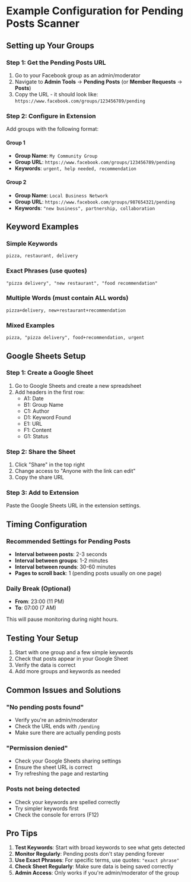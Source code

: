 # Example Configuration for Pending Posts Scanner

## Setting up Your Groups

### Step 1: Get the Pending Posts URL
1. Go to your Facebook group as an admin/moderator
2. Navigate to **Admin Tools** → **Pending Posts** (or **Member Requests** → **Posts**)
3. Copy the URL - it should look like: `https://www.facebook.com/groups/123456789/pending`

### Step 2: Configure in Extension
Add groups with the following format:

#### Group 1
- **Group Name**: `My Community Group`
- **Group URL**: `https://www.facebook.com/groups/123456789/pending`
- **Keywords**: `urgent, help needed, recommendation`

#### Group 2
- **Group Name**: `Local Business Network`
- **Group URL**: `https://www.facebook.com/groups/987654321/pending`
- **Keywords**: `"new business", partnership, collaboration`

## Keyword Examples

### Simple Keywords
```
pizza, restaurant, delivery
```

### Exact Phrases (use quotes)
```
"pizza delivery", "new restaurant", "food recommendation"
```

### Multiple Words (must contain ALL words)
```
pizza+delivery, new+restaurant+recommendation
```

### Mixed Examples
```
pizza, "pizza delivery", food+recommendation, urgent
```

## Google Sheets Setup

### Step 1: Create a Google Sheet
1. Go to Google Sheets and create a new spreadsheet
2. Add headers in the first row:
   - A1: Date
   - B1: Group Name
   - C1: Author
   - D1: Keyword Found
   - E1: URL
   - F1: Content
   - G1: Status

### Step 2: Share the Sheet
1. Click "Share" in the top right
2. Change access to "Anyone with the link can edit"
3. Copy the share URL

### Step 3: Add to Extension
Paste the Google Sheets URL in the extension settings.

## Timing Configuration

### Recommended Settings for Pending Posts
- **Interval between posts**: 2-3 seconds
- **Interval between groups**: 1-2 minutes
- **Interval between rounds**: 30-60 minutes
- **Pages to scroll back**: 1 (pending posts usually on one page)

### Daily Break (Optional)
- **From**: 23:00 (11 PM)
- **To**: 07:00 (7 AM)

This will pause monitoring during night hours.

## Testing Your Setup

1. Start with one group and a few simple keywords
2. Check that posts appear in your Google Sheet
3. Verify the data is correct
4. Add more groups and keywords as needed

## Common Issues and Solutions

### "No pending posts found"
- Verify you're an admin/moderator
- Check the URL ends with `/pending`
- Make sure there are actually pending posts

### "Permission denied"
- Check your Google Sheets sharing settings
- Ensure the sheet URL is correct
- Try refreshing the page and restarting

### Posts not being detected
- Check your keywords are spelled correctly
- Try simpler keywords first
- Check the console for errors (F12)

## Pro Tips

1. **Test Keywords**: Start with broad keywords to see what gets detected
2. **Monitor Regularly**: Pending posts don't stay pending forever
3. **Use Exact Phrases**: For specific terms, use quotes: `"exact phrase"`
4. **Check Sheet Regularly**: Make sure data is being saved correctly
5. **Admin Access**: Only works if you're admin/moderator of the group
